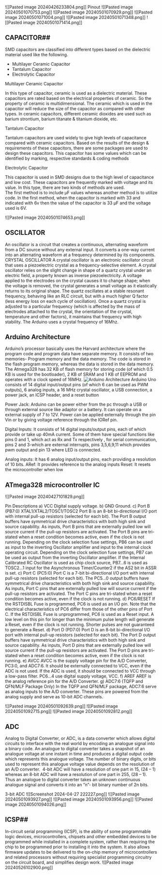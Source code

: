 ![[Pasted image 20240426233804.png]]
Pinout
![[Pasted image 20240501070753.png]]
![[Pasted image 20240501070929.png]]
![[Pasted image 20240501071004.png]]
![[Pasted image 20240501071348.png]]
![[Pasted image 20240501071414.png]]

## CAPACITOR##

SMD capacitors are classified into different types based on the dielectric material used like the following.

- Multilayer Ceramic Capacitor
- Tantalum Capacitor
- Electrolytic Capacitor

Multilayer Ceramic Capacitor

In this type of capacitor, ceramic is used as a dielectric material. These capacitors are rated based on the electrical properties of ceramic. So the property of ceramic is multidimensional. The ceramic which is used in the capacitor will reduce the size of the capacitor as compared with other types. In ceramic capacitors, different ceramic dioxides are used such as barium strontium, barium titanate & titanium dioxide, etc.

Tantalum Capacitor

Tantalum capacitors are used widely to give high levels of capacitance compared with ceramic capacitors. Based on the results of the design & requirements of these capacitors, there are some packages are used to design these capacitors. This capacitor has some values which can be identified by marking, respective standards & coding methods

Electrolytic Capacitor

This capacitor is used in SMD designs due to the high level of capacitance and low cost. These capacitors are frequently marked with voltage and its value. In this type, there are two kinds of methods are used.  
The first method is to include µF values whereas another method is to utilize code. In the first method, when the capacitor is marked with 33 and indicated with 6v then the value of the capacitor is 33 µF and the voltage used is 6V.

![[Pasted image 20240501074653.png]]
## OSCILLATOR ##
An oscillator is a circuit that creates a continuous, alternating waveform from a DC source without any external input. It converts a one-way current into an alternating waveform at a frequency determined by its components.
 CRYSTAL OSCILLATOR
  A crystal oscillator is an electronic oscillator circuit that uses a piezoelectric crystal as a frequency-selective element. A crystal oscillator relies on the slight change in shape of a quartz crystal under an electric field, a property known as inverse piezoelectricity. A voltage applied to the electrodes on the crystal causes it to change shape; when the voltage is removed, the crystal generates a small voltage as it elastically returns to its original shape. The quartz oscillates at a stable resonant frequency, behaving like an RLC circuit, but with a much higher Q factor (less energy loss on each cycle of oscillation). Once a quartz crystal is adjusted to a particular frequency (which is affected by the mass of electrodes attached to the crystal, the orientation of the crystal, temperature and other factors), it maintains that frequency with high stability.
  The Arduino uses a crystal frequency of 16Mhz.

## Arduino Architecture ##
Arduino’s processor basically uses the Harvard architecture where the program code and program data have separate memory. It consists of two memories- Program memory and the data memory. The code is stored in the flash program memory, whereas the data is stored in the data memory. The Atmega328 has 32 KB of flash memory for storing code (of which 0.5 KB is used for the bootloader), 2 KB of SRAM and 1 KB of EEPROM and operates with a clock speed of 16MHz.
![Arduino Architecture](https://www.elprocus.com/wp-content/uploads/2013/08/2.jpg)
Arduino Uno consists of 14 digital input/output pins (of which 6 can be used as PWM outputs), 6 analog inputs, a 16 MHz crystal oscillator, a USB connection, a power jack, an ICSP header, and a reset button

Power Jack:  Arduino can be power either from the pc through a USB or through external source like adaptor or a battery. It can operate on a external supply of 7 to 12V. Power can be applied externally through the pin Vin or by giving voltage reference through the IORef pin.

Digital Inputs: It consists of 14 digital inputs/output pins, each of which provide or take up 40mA current. Some of them have special functions like pins 0 and 1, which act as Rx and Tx respectively , for serial communication, pins 2 and 3-which are external interrupts, pins 3,5,6,9,11 which provides pwm output and pin 13 where LED is connected.

Analog inputs: It has 6 analog input/output pins, each providing a resolution of 10 bits.
ARef: It provides reference to the analog inputs
Reset: It resets the microcontroller when low

## ATmega328 microcontroller IC ##
![[Pasted image 20240427101829.png]]

Pin Descriptions
a) VCC
Digital supply voltage.
b) GND
Ground.
c) Port B (PB7:0) XTAL1/XTAL2/TOSC1/TOSC2
Port B is an 8-bit bi-directional I/O port with internal pull-up resistors (selected for each bit). The Port B output buffers have symmetrical drive characteristics with both high sink and source capability. As inputs, Port B pins that are externally pulled low will source current if the pull-up resistors are activated. The Port B pins are tri-stated when a reset condition becomes active, even if the clock is not running. Depending on the clock selection fuse settings, PB6 can be used as input to the inverting Oscillator amplifier and input to the internal clock operating circuit. Depending on the clock selection fuse settings, PB7 can be used as output from the inverting Oscillator amplifier.
If the Internal Calibrated RC Oscillator is used as chip clock source, PB7...6 is used as TOSC2...1 input for the Asynchronous Timer/Counter2 if the AS2 bit in ASSR is set.
c) Port C (PC5:0)
Port C is a 7-bit bi-directional I/O port with internal pull-up resistors (selected for each bit). The PC5...0 output buffers have symmetrical drive characteristics with both high sink and source capability. As inputs, Port C pins that are externally pulled low will source current if the pull-up resistors are activated. The Port C pins are tri-stated when a reset condition becomes active, even if the clock is not running.
d) PC6/RESET
If the RSTDISBL Fuse is programmed, PC6 is used as an I/O pin. Note that the electrical characteristics of PC6 differ from those of the other pins of Port C.
If the RSTDISBL Fuse is unprogrammed, PC6 is used as a Reset input. A low level on this pin for longer than the minimum pulse length will generate a Reset, even if the clock is not running.  Shorter pulses are not guaranteed to generate a Reset.
d) Port D (PD7:0)
Port D is an 8-bit bi-directional I/O port with internal pull-up resistors (selected for each bit). The Port D output buffers have symmetrical drive characteristics with both high sink and source capability. As inputs, Port D pins that are externally pulled low will source current if the pull-up resistors are activated. The Port D pins are tri-stated when a reset condition becomes active, even if the clock is not running.
e) AVCC
AVCC is the supply voltage pin for the A/D Converter, PC3:0, and ADC7:6. It should be externally connected to VCC, even if the ADC is not used. If the ADC is used, it should be connected to VCC through a low-pass filter. PC6...4 use digital supply voltage, VCC.
f) AREF
AREF is the analog reference pin for the A/D Converter.
g) ADC7:6 (TQFP and QFN/MLF Package Only)
In the TQFP and QFN/MLF package, ADC7:6 serve as analog inputs to the A/D converter. These pins are powered from the analog supply and serve as 10-bit ADC channels.

![[Pasted image 20240501092639.png]]
![[Pasted image 20240501092715.png]]
![[Pasted image 20240501092812.png]]


## ADC
Analog to Digital Converter, or ADC, is a data converter which allows digital circuits to interface with the real world by encoding an analogue signal into a binary code. An analogue to digital converter takes a snapshot of an analogue voltage at one instant in time and produces a digital output code which represents this analogue voltage. The number of binary digits, or bits used to represent this analogue voltage value depends on the resolution of an A/D converter.  4-bit ADC will have a resolution of one part in 15, (24 – 1) whereas an 8-bit ADC will have a resolution of one part in 255, (28 – 1). Thus an analogue to digital converter takes an unknown continuous analogue signal and converts it into an “n”- bit binary number of 2n bits.

3-bit ADC
![[Screenshot 2024-04-27 222227.png]]
![[Pasted image 20240501093927.png]]
![[Pasted image 20240501093956.png]]
![[Pasted image 20240501094026.png]]





## ICSP##
 In-circuit serial programming (ICSP), is the ability of some programmable logic devices, microcontrollers, chipsets and other embedded devices to be programmed while installed in a complete system, rather than requiring the chip to be programmed prior to installing it into the system. It also allows firmware updates to be delivered to the on-chip memory of microcontrollers and related processors without requiring specialist programming circuitry on the circuit board, and simplifies design work.
 ![[Pasted image 20240526102900.png]]


 